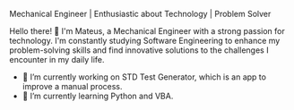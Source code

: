 Mechanical Engineer | Enthusiastic about Technology | Problem Solver

Hello there! 👋 I'm Mateus, a Mechanical Engineer with a strong passion for technology. I'm constantly studying Software Engineering to enhance my problem-solving skills and find innovative solutions to the challenges I encounter in my daily life.

- 🔭 I’m currently working on STD Test Generator, which is an app to improve a manual process.
- 🌱 I’m currently learning Python and VBA.
